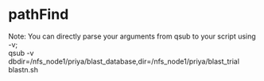 # pathFind


Note: You can directly parse your arguments from qsub to your script using -v;  
qsub -v dbdir=/nfs_node1/priya/blast_database,dir=/nfs_node1/priya/blast_trial blastn.sh
